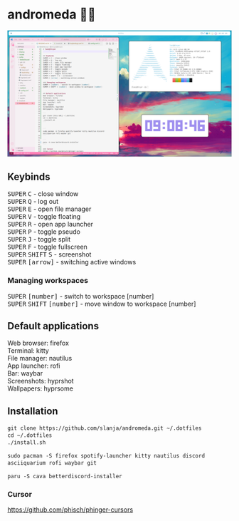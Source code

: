 # andromeda 🌌✨
![Rice showcase](./demo/demo01.png)

## Keybinds
<kbd>SUPER</kbd>  <kbd>C</kbd> - close window<br>
<kbd>SUPER</kbd>  <kbd>Q</kbd> - log out<br>
<kbd>SUPER</kbd>  <kbd>E</kbd> - open file manager<br>
<kbd>SUPER</kbd>  <kbd>V</kbd> - toggle floating<br>
<kbd>SUPER</kbd>  <kbd>R</kbd> - open app launcher<br>
<kbd>SUPER</kbd>  <kbd>P</kbd> - toggle pseudo<br>
<kbd>SUPER</kbd>  <kbd>J</kbd> - toggle split<br>
<kbd>SUPER</kbd>  <kbd>F</kbd> - toggle fullscreen<br>
<kbd>SUPER</kbd>  <kbd>SHIFT</kbd>  <kbd>S</kbd> - screenshot<br>
<kbd>SUPER</kbd>  <kbd>[arrow]</kbd> - switching active windows<br>

### Managing workspaces
<kbd>SUPER</kbd>  <kbd>[number]</kbd> - switch to workspace [number]<br>
<kbd>SUPER</kbd>  <kbd>SHIFT</kbd>  <kbd>[number]</kbd> - move window to workspace [number]<br>


## Default applications
Web browser: firefox<br>
Terminal: kitty<br>
File manager: nautilus<br>
App launcher: rofi<br>
Bar: waybar<br>
Screenshots: hyprshot<br>
Wallpapers: hyprsome<br>


## Installation
```
git clone https://github.com/slanja/andromeda.git ~/.dotfiles
cd ~/.dotfiles
./install.sh
```


```
sudo pacman -S firefox spotify-launcher kitty nautilus discord asciiquarium rofi waybar git
```

```
paru -S cava betterdiscord-installer 
```

### Cursor
https://github.com/phisch/phinger-cursors